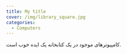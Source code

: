 ```yaml
---
title: My title
cover: /img/library_square.jpg
categories:
  - Computers
---
```


کامپیوترهای موجود در یک کتابخانه یک ایده خوب است.